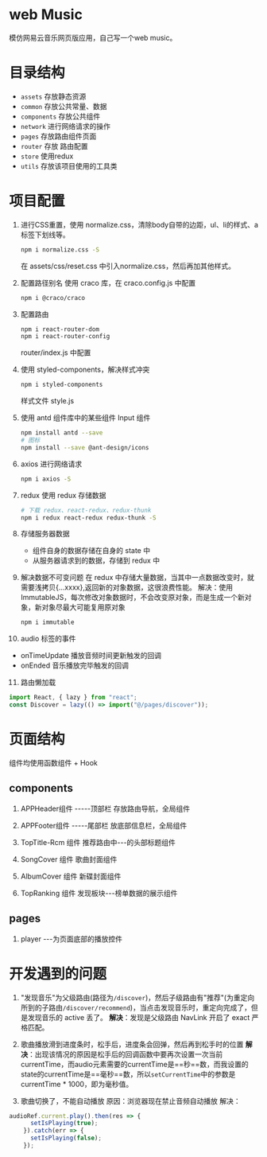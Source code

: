 # web Music

模仿网易云音乐网页版应用，自己写一个web music。

# 目录结构
- `assets` 存放静态资源
- `common` 存放公共常量、数据
- `components` 存放公共组件
- `network` 进行网络请求的操作
- `pages` 存放路由组件页面
- `router` 存放 路由配置
- `store` 使用redux
- `utils` 存放该项目使用的工具类

# 项目配置
1. 进行CSS重置，使用 normalize.css，清除body自带的边距，ul、li的样式、a标签下划线等。
   ```bash
   npm i normalize.css -S
   ```
   在 assets/css/reset.css 中引入normalize.css，然后再加其他样式。
2. 配置路径别名
   使用 craco 库，在 craco.config.js 中配置
   ```bash
   npm i @craco/craco
   ```
3. 配置路由
   ```bash
   npm i react-router-dom
   npm i react-router-config
   ```
   router/index.js 中配置
4. 使用 styled-components，解决样式冲突
   ```bash
   npm i styled-components
   ```
   样式文件 style.js
5. 使用 antd 组件库中的某些组件
   Input 组件
   ```bash
   npm install antd --save
   # 图标
   npm install --save @ant-design/icons
   ```
6. axios
   进行网络请求
   ```bash
   npm i axios -S
   ```
7. redux
   使用 redux 存储数据
   ```bash
   # 下载 redux、react-redux、redux-thunk
   npm i redux react-redux redux-thunk -S
   ```

8. 存储服务器数据
   - 组件自身的数据存储在自身的 state 中
   - 从服务器请求到的数据，存储到 redux 中

9. 解决数据不可变问题
   在 redux 中存储大量数据，当其中一点数据改变时，就需要浅拷贝{...xxxx},返回新的对象数据，这很浪费性能。
   解决：使用 ImmutableJS，每次修改对象数据时，不会改变原对象，而是生成一个新对象，新对象尽最大可能复用原对象
   ```bash
   npm i immutable
   ```
10. audio 标签的事件
- onTimeUpdate 播放音频时间更新触发的回调
- onEnded   音乐播放完毕触发的回调

11. 路由懒加载
   ```js
   import React, { lazy } from "react";
   const Discover = lazy(() => import("@/pages/discover"));
   ```

# 页面结构
组件均使用函数组件 + Hook
## components

1. APPHeader组件 -----顶部栏
   存放路由导航，全局组件
   
2. APPFooter组件 -----尾部栏
   放底部信息栏，全局组件

3. TopTitle-Rcm 组件
   推荐路由中---的头部标题组件

4. SongCover 组件
   歌曲封面组件

5. AlbumCover 组件
   新碟封面组件

6. TopRanking 组件
   发现板块---榜单数据的展示组件

## pages
1. player ---为页面底部的播放控件


# 开发遇到的问题
1. "发现音乐"为父级路由(路径为`/discover`)，然后子级路由有"推荐"(为重定向所到的子路由`/discover/recommend`)，当点击发现音乐时，重定向完成了，但是发现音乐的 active 丢了。
**解决**：发现是父级路由 NavLink 开启了 exact 严格匹配。

2. 歌曲播放滑到进度条时，松手后，进度条会回弹，然后再到松手时的位置
**解决**：出现该情况的原因是松手后的回调函数中要再次设置一次当前currentTime，而audio元素需要的currentTime是==秒==数，而我设置的state的currentTime是==毫秒==数，所以`setCurrentTime`中的参数是currentTime * 1000，即为毫秒值。

3. 歌曲切换了，不能自动播放
原因：浏览器现在禁止音频自动播放
解决：
```js
audioRef.current.play().then(res => {
      setIsPlaying(true);
    }).catch(err => {
      setIsPlaying(false);
    });
```